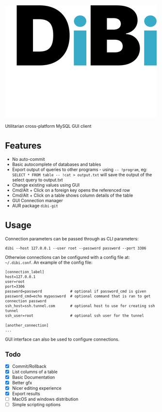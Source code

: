 ![Dibi](https://raw.githubusercontent.com/janza/dibi/master/dibi.png)

Utilitarian cross-platform MySQL GUI client

# Features

- No auto-commit
- Basic autocomplete of databases and tables
- Export output of queries to other programs - using `-- !program`, eg: `SELECT * FROM table -- !cat > output.txt` will save the output of the select query to output.txt
- Change existing values using GUI
- Cmd/Alt + Click on a foreign key opens the referenced row
- Cmd/Alt + Click on a table shows column details of the table
- GUI Connection manager
- AUR package `dibi-git`

# Usage

Connection parameters can be passed through as CLI parameters:

    dibi --host 127.0.0.1 --user root --password password --port 3306

Otherwise connections can be configured with a config file at: `~/.dibi.conf`. An example of the config file:

    [connection_label]
    host=127.0.0.1
    user=root
    port=3306
    password=password             # optional if password_cmd is given
    password_cmd=echo mypassword  # optional command that is ran to get connection password
    ssh_host=ssh.tunnel.com       # optional host to use for creating ssh tunnel
    ssh_user=root                 # optional ssh user for the tunnel

    [another_connection]
    ...

GUI interface can also be used to configure connections.

## Todo

- [x] Commit/Rollback
- [x] List columns of a table
- [X] Basic Documentation
- [x] Better gfx
- [x] Nicer editing experience
- [x] Export results
- [ ] MacOS and windows distribution
- [ ] Simple scripting options
